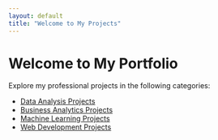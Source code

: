 ```yaml
---
layout: default
title: "Welcome to My Projects"
---
```

# Welcome to My Portfolio

Explore my professional projects in the following categories:

- [Data Analysis Projects](/projects/data-analysis/)
- [Business Analytics Projects](/projects/business-analytics/)
- [Machine Learning Projects](/projects/machine-learning/)
- [Web Development Projects](/projects/web-development/)


